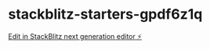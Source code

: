 # stackblitz-starters-gpdf6z1q

[Edit in StackBlitz next generation editor ⚡️](https://stackblitz.com/~/github.com/MaksymDramaretskyi-1/stackblitz-starters-gpdf6z1q)